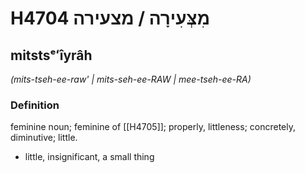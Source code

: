 # H4704 מִצְּעִירָה / מצעירה

## mitstsᵉʻîyrâh

_(mits-tseh-ee-raw' | mits-seh-ee-RAW | mee-tseh-ee-RA)_

### Definition

feminine noun; feminine of [[H4705]]; properly, littleness; concretely, diminutive; little.

- little, insignificant, a small thing
